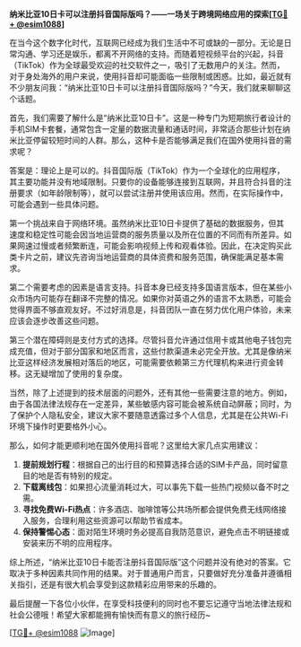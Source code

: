 **纳米比亚10日卡可以注册抖音国际版吗？——一场关于跨境网络应用的探索[[TG💪+ @esim1088](https://t.me/s/esim1088)]**

在当今这个数字化时代，互联网已经成为我们生活中不可或缺的一部分。无论是日常沟通、学习还是娱乐，都离不开网络的支持。而随着短视频平台的兴起，抖音（TikTok）作为全球最受欢迎的社交软件之一，吸引了无数用户的关注。然而，对于身处海外的用户来说，使用抖音却可能面临一些限制或困惑。比如，最近就有不少朋友问我：“纳米比亚10日卡可以注册抖音国际版吗？”今天，我们就来聊聊这个话题。

首先，我们需要了解什么是“纳米比亚10日卡”。这是一种专门为短期旅行者设计的手机SIM卡套餐，通常包含一定量的数据流量和通话时间，非常适合那些计划在纳米比亚停留较短时间的人群。那么，这种卡是否能够满足我们在国外使用抖音的需求呢？

答案是：理论上是可以的。抖音国际版（TikTok）作为一个全球化的应用程序，其主要功能并没有地域限制。只要你的设备能够连接到互联网，并且符合抖音的注册要求（如年龄限制等），就可以尝试注册并使用该应用。然而，在实际操作中，可能会遇到一些具体问题。

第一个挑战来自于网络环境。虽然纳米比亚10日卡提供了基础的数据服务，但其速度和稳定性可能会因当地运营商的服务质量以及所在位置的不同而有所差异。如果网速过慢或者频繁断连，可能会影响视频上传和观看体验。因此，在决定购买此类卡片之前，建议先咨询当地运营商的具体资费和服务范围，确保能满足基本需求。

第二个需要考虑的因素是语言支持。抖音本身已经支持多国语言版本，但在某些小众市场内可能存在翻译不完整的情况。如果你对英语之外的语言不太熟悉，可能会觉得界面不够直观友好。不过好消息是，抖音团队一直在努力优化用户体验，未来应该会逐步改善这些问题。

第三个潜在障碍则是支付方式的选择。尽管抖音允许通过信用卡或其他电子钱包完成充值，但对于部分国家和地区而言，这些付款渠道未必完全开放。尤其是像纳米比亚这样经济发展相对落后的地区，可能需要依赖第三方代理机构来进行资金转移。这无疑增加了使用的复杂度。

当然，除了上述提到的技术层面的问题外，还有其他一些需要注意的地方。例如，由于各国法律法规存在一定差异，某些敏感内容可能会被系统自动屏蔽；同时，为了保护个人隐私安全，建议大家不要随意透露过多个人信息，尤其是在公共Wi-Fi环境下操作时更要格外小心。

那么，如何才能更顺利地在国外使用抖音呢？这里给大家几点实用建议：

1. **提前规划行程**：根据自己的出行目的和预算选择合适的SIM卡产品，同时留意目的地是否有特别的规定。
2. **下载离线包**：如果担心流量消耗过大，可以事先下载一些热门视频以备不时之需。
3. **寻找免费Wi-Fi热点**：许多酒店、咖啡馆等公共场所都会提供免费无线网络接入服务，合理利用这些资源可以帮助节省成本。
4. **保持警惕心态**：面对陌生环境时务必提高自我防范意识，避免点击不明链接或安装来历不明的应用程序。

综上所述，“纳米比亚10日卡能否注册抖音国际版”这个问题并没有绝对的答案。它取决于多种因素共同作用的结果。对于普通用户而言，只要做好充分准备并遵循相关指引，还是有很大机会享受到这款精彩应用带来的乐趣的。

最后提醒一下各位小伙伴，在享受科技便利的同时也不要忘记遵守当地法律法规和社会公德哦！希望大家都能拥有愉快而有意义的旅行经历~

[[TG💪+ @esim1088](https://t.me/s/esim1088) ![Image](https://i.postimg.cc/4NQfJmqS/Snipaste-2025-05-13-00-14-12.png)]